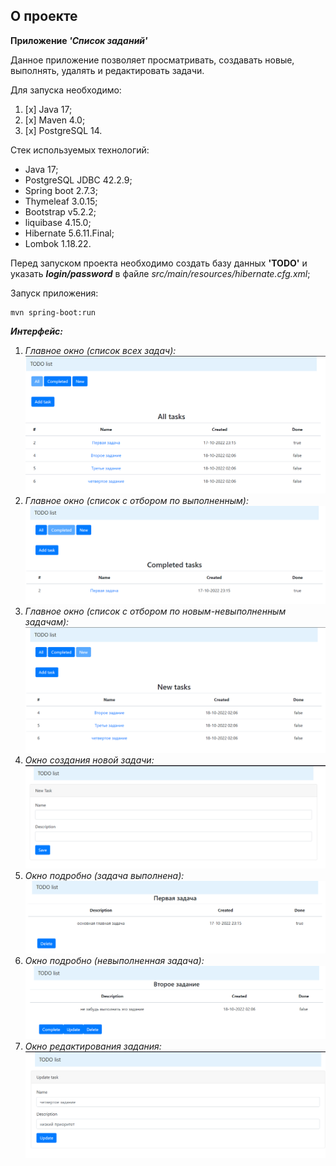 ## О проекте

**Приложение _'Список заданий'_**

Данное приложение позволяет просматривать, создавать новые, выполнять, удалять и
редактировать задачи.

Для запуска необходимо:
1. [x] Java 17;
2. [x] Maven 4.0;
3. [x] PostgreSQL 14.

Стек используемых технологий:
* Java 17;
* PostgreSQL JDBC 42.2.9;
* Spring boot 2.7.3;
* Thymeleaf 3.0.15;
* Bootstrap v5.2.2;
* liquibase 4.15.0;
* Hibernate 5.6.11.Final;
* Lombok 1.18.22.

Перед запуском проекта необходимо создать базу данных **'TODO'** и указать
**_login/password_** в файле _src/main/resources/hibernate.cfg.xml_;

Запуск приложения:
```
mvn spring-boot:run
```

**_Интерфейс:_**

1. _Главное окно (список всех задач):_
![img.png](src/img/AllTasks.png)
2. _Главное окно (список с отбором по выполненным):_
![img.png](src/img/CompletedTasks.png)
3. _Главное окно (список с отбором по новым-невыполненным задачам):_
![img.png](src/img/NewTasks.png)
4. _Окно создания новой задачи:_
![img.png](src/img/AddTasks.png)
5. _Окно подробно (задача выполнена):_
![img.png](src/img/CompletedTask.png)
6. _Окно подробно (невыполненная задача):_
![img.png](src/img/NewTask.png)
7. _Окно редактирования задания:_
![img.png](src/img/UpdateTask.png)